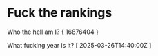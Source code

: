 # Fuck the rankings

Who the hell am I?
{ 16876404 }

What fucking year is it?
[ 2025-03-26T14:40:00Z ]
